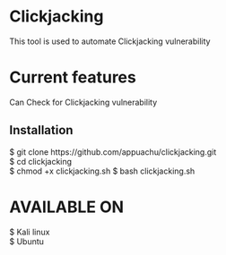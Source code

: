 # Clickjacking
This tool is used to automate Clickjacking vulnerability




<h1>Current features</h1>
Can Check for Clickjacking vulnerability





<h2>Installation</h2>
$ git clone https://github.com/appuachu/clickjacking.git<br>
$ cd clickjacking<br>
$ chmod +x clickjacking.sh
$ bash clickjacking.sh<br>



<h1>AVAILABLE ON </h1>
$ Kali linux<br>
$ Ubuntu
